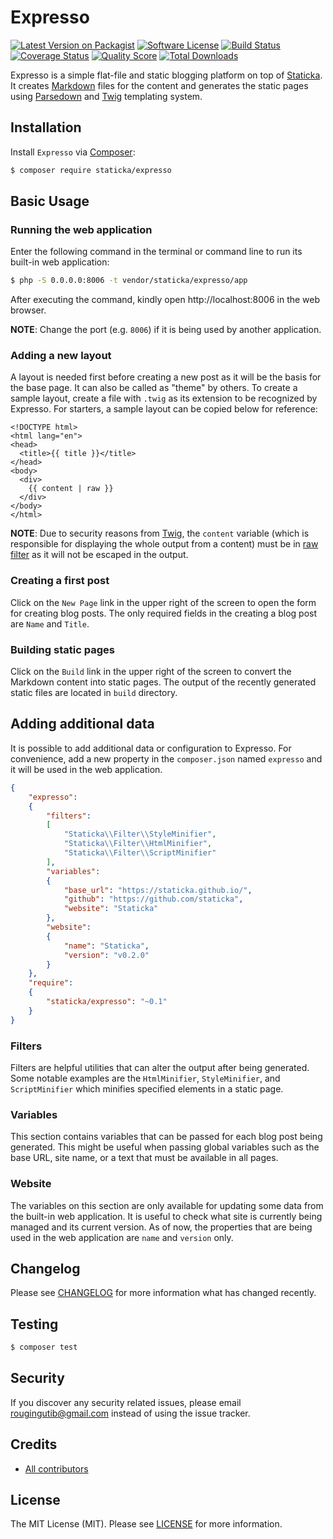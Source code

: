 # Expresso

[![Latest Version on Packagist][ico-version]][link-packagist]
[![Software License][ico-license]][link-license]
[![Build Status][ico-travis]][link-travis]
[![Coverage Status][ico-scrutinizer]][link-scrutinizer]
[![Quality Score][ico-code-quality]][link-code-quality]
[![Total Downloads][ico-downloads]][link-downloads]

Expresso is a simple flat-file and static blogging platform on top of [Staticka](https://roug.in/staticka/). It creates [Markdown](https://en.wikipedia.org/wiki/Markdown) files for the content and generates the static pages using [Parsedown](http://parsedown.org/) and [Twig](https://twig.symfony.com/) templating system.

## Installation

Install `Expresso` via [Composer](https://getcomposer.org/):

``` bash
$ composer require staticka/expresso
```

## Basic Usage

### Running the web application

Enter the following command in the terminal or command line to run its built-in web application:

``` bash
$ php -S 0.0.0.0:8006 -t vendor/staticka/expresso/app
```

After executing the command, kindly open http://localhost:8006 in the web browser.

**NOTE**: Change the port (e.g. `8006`) if it is being used by another application.

### Adding a new layout

A layout is needed first before creating a new post as it will be the basis for the base page. It can also be called as "theme" by others. To create a sample layout, create a file with `.twig` as its extension to be recognized by Expresso. For starters, a sample layout can be copied below for reference:

``` twig
<!DOCTYPE html>
<html lang="en">
<head>
  <title>{{ title }}</title>
</head>
<body>
  <div>
    {{ content | raw }}
  </div>
</body>
</html>
```

**NOTE**: Due to security reasons from [Twig](https://twig.symfony.com/), the `content` variable (which is responsible for displaying the whole output from a content) must be in [raw filter](https://twig.symfony.com/doc/2.x/filters/raw.html) as it will not be escaped in the output.

### Creating a first post

Click on the `New Page` link in the upper right of the screen to open the form for creating blog posts. The only required fields in the creating a blog post are `Name` and `Title`.

### Building static pages

Click on the `Build` link in the upper right of the screen to convert the Markdown content into static pages. The output of the recently generated static files are located in `build` directory.

## Adding additional data

It is possible to add additional data or configuration to Expresso. For convenience, add a new property in the `composer.json` named `expresso` and it will be used in the web application.

``` json
{
    "expresso":
    {
        "filters":
        [
            "Staticka\\Filter\\StyleMinifier",
            "Staticka\\Filter\\HtmlMinifier",
            "Staticka\\Filter\\ScriptMinifier"
        ],
        "variables":
        {
            "base_url": "https://staticka.github.io/",
            "github": "https://github.com/staticka",
            "website": "Staticka"
        },
        "website":
        {
            "name": "Staticka",
            "version": "v0.2.0"
        }
    },
    "require":
    {
        "staticka/expresso": "~0.1"
    }
}
```

### Filters

Filters are helpful utilities that can alter the output after being generated. Some notable examples are the `HtmlMinifier`, `StyleMinifier`, and `ScriptMinifier` which minifies specified elements in a static page.

### Variables

This section contains variables that can be passed for each blog post being generated. This might be useful when passing global variables such as the base URL, site name, or a text that must be available in all pages.

### Website

The variables on this section are only available for updating some data from the built-in web application. It is useful to check what site is currently being managed and its current version. As of now, the properties that are being used in the web application are `name` and `version` only.

## Changelog

Please see [CHANGELOG][link-changelog] for more information what has changed recently.

## Testing

``` bash
$ composer test
```

## Security

If you discover any security related issues, please email rougingutib@gmail.com instead of using the issue tracker.

## Credits

- [All contributors][link-contributors]

## License

The MIT License (MIT). Please see [LICENSE][link-license] for more information.

[ico-code-quality]: https://img.shields.io/scrutinizer/g/staticka/expresso.svg?style=flat-square
[ico-downloads]: https://img.shields.io/packagist/dt/staticka/expresso.svg?style=flat-square
[ico-license]: https://img.shields.io/badge/license-MIT-brightgreen.svg?style=flat-square
[ico-scrutinizer]: https://img.shields.io/scrutinizer/coverage/g/staticka/expresso.svg?style=flat-square
[ico-travis]: https://img.shields.io/travis/staticka/expresso/master.svg?style=flat-square
[ico-version]: https://img.shields.io/packagist/v/staticka/expresso.svg?style=flat-square

[link-changelog]: https://github.com/staticka/expresso/blob/master/CHANGELOG.md
[link-code-quality]: https://scrutinizer-ci.com/g/staticka/expresso
[link-contributors]: https://github.com/staticka/expresso/contributors
[link-downloads]: https://packagist.org/packages/staticka/expresso
[link-license]: https://github.com/staticka/expresso/blob/master/LICENSE.md
[link-packagist]: https://packagist.org/packages/staticka/expresso
[link-scrutinizer]: https://scrutinizer-ci.com/g/staticka/expresso/code-structure
[link-travis]: https://travis-ci.org/staticka/expresso